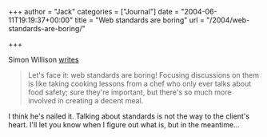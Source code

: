 +++
author = "Jack"
categories = ["Journal"]
date = "2004-06-11T19:19:37+00:00"
title = "Web standards are boring"
url = "/2004/web-standards-are-boring/"

+++

Simon Willison [writes][1]

> 
> 
> Let's face it: web standards are boring! Focusing discussions on them is like taking cooking lessons from a chef who only ever talks about food safety; sure they're important, but there's so much more involved in creating a decent meal.
> 
> 

I think he's nailed it. Talking about standards is not the way to the client's heart. I'll let you know when I figure out what is, but in the meantime&#8230;

 [1]: http://simon.incutio.com/archive/2004/06/11/bestPractice